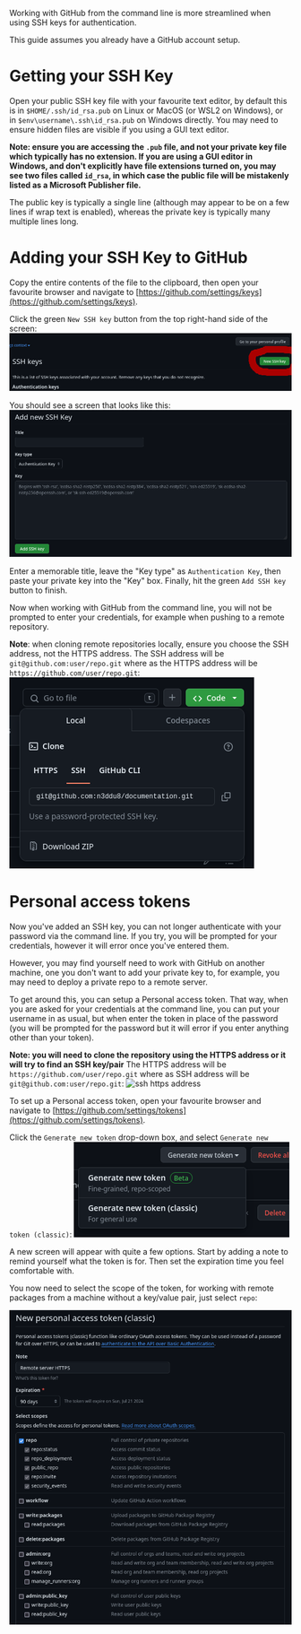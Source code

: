 Working with GitHub from the command line is more streamlined when using SSH keys for authentication.

This guide assumes you already have a GitHub account setup.

# Getting your SSH Key

Open your public SSH key file with your favourite text editor, by default this is in `$HOME/.ssh/id_rsa.pub` on Linux or MacOS (or WSL2 on Windows), or in `$env\username\.ssh\id_rsa.pub` on Windows directly. You may need to ensure hidden files are visible if you using a GUI text editor.

**Note: ensure you are accessing the `.pub` file, and not your private key file which typically has no extension. If you are using a GUI editor in Windows, and don't explicitly have file extensions turned on, you may see two files called `id_rsa`, in which case the public file will be mistakenly listed as a Microsoft Publisher file.**

The public key is typically a single line (although may appear to be on a few lines if wrap text is enabled), whereas the private key is typically many multiple lines long.

# Adding your SSH Key to GitHub

Copy the entire contents of the file to the clipboard, then open your favourite browser and navigate to [https://github.com/settings/keys](https://github.com/settings/keys).

Click the green `New SSH key` button from the top right-hand side of the screen:
![new ssh key](/images/screenshot-new-ssh-key.png)

You should see a screen that looks like this:
![new ssh key screen](/images/screenshot-new-ssh-key-2.png)

Enter a memorable title, leave the "Key type" as `Authentication Key`, then paste your private key into the "Key" box. Finally, hit the green `Add SSH key` button to finish.

Now when working with GitHub from the command line, you will not be prompted to enter your credentials, for example when pushing to a remote repository.

**Note**: when cloning remote repositories locally, ensure you choose the SSH address, not the HTTPS address. The SSH address will be `git@github.com:user/repo.git` where as the HTTPS address will be `https://github.com/user/repo.git`:
![ssh repo address](/images/screenshot-ssh-repo-address.png)

# Personal access tokens

Now you've added an SSH key, you can not longer authenticate with your password via the command line. If you try, you will be prompted for your credentials, however it will error once you've entered them.

However, you may find yourself need to work with GitHub on another machine, one you don't want to add your private key to, for example, you may need to deploy a private repo to a remote server.

To get around this, you can setup a Personal access token. That way, when you are asked for your credentials at the command line, you can put your username in as usual, but when enter the token in place of the password (you will be prompted for the password but it will error if you enter anything other than your token).

**Note: you will need to clone the repository using the HTTPS address or it will try to find an SSH key/pair** The HTTPS address will be `https://github.com/user/repo.git`
where as SSH address will be `git@github.com:user/repo.git`:
![ssh https address](/images/screenshot-https-repo-address.png)

To set up a Personal access token, open your favourite browser and navigate to [https://github.com/settings/tokens](https://github.com/settings/tokens).

Click the `Generate new token` drop-down box, and select `Generate new token (classic)`:
![generate new token](/images/screenshot-generate-new-access-token.png)

A new screen will appear with quite a few options. Start by adding a note to remind yourself what the token is for. Then set the expiration time you feel comfortable with.

You now need to select the scope of the token, for working with remote packages from a machine without a key/value pair, just select `repo`:

![access token scope](/images/screenshot-access-token-scope.png)

